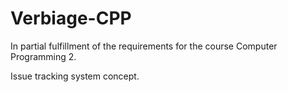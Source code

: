 # Verbiage-CPP

In partial fulfillment of the requirements for the course Computer Programming 2.

Issue tracking system concept.
